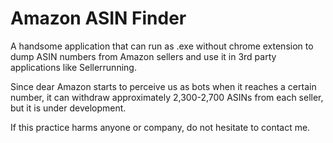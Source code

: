# Amazon ASIN Finder

A handsome application that can run as .exe without chrome extension to dump ASIN numbers from Amazon sellers and use it in 3rd party applications like Sellerrunning.

Since dear Amazon starts to perceive us as bots when it reaches a certain number, it can withdraw approximately 2,300-2,700 ASINs from each seller, but it is under development.

If this practice harms anyone or company, do not hesitate to contact me.
